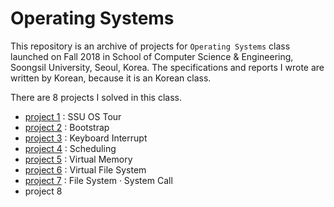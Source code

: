 # Operating Systems

This repository is an archive of projects for `Operating Systems` class launched on Fall 2018 in School of Computer Science & Engineering, Soongsil University, Seoul, Korea. The specifications and reports I wrote are written by Korean, because it is an Korean class.

There are 8 projects I solved in this class.

* [project 1](ssuos_p1) : SSU OS Tour
* [project 2](ssuos_p2) : Bootstrap
* [project 3](ssuos_p3) : Keyboard Interrupt
* [project 4](ssuos_p4) : Scheduling
* [project 5](ssuos_p5) : Virtual Memory
* [project 6](ssuos_p6) : Virtual File System
* [project 7](ssuos_p7) : File System &#183; System Call
* project 8
